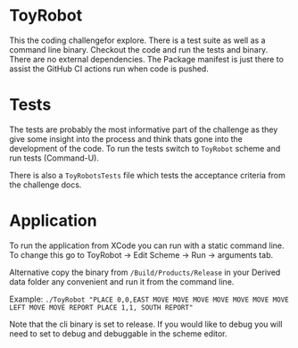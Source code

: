 # ToyRobot
This the coding challengefor explore. 
There is a test suite as well as a command line binary.
Checkout the code and run the tests and binary. There are no external dependencies. The Package manifest is just there to assist the GitHub CI actions run when code is pushed.

# Tests 
The tests are probably the most informative part of the challenge as they give some insight into the process and think thats gone into the development of the code. To run the tests switch to `ToyRobot` scheme and run tests (Command-U).

There is also a `ToyRobotsTests` file which tests the acceptance criteria from the challenge docs.

# Application

To run the application from XCode you can run with a static command line. To change this go to ToyRobot -> Edit Scheme -> Run -> arguments tab.

Alternative copy the binary from `/Build/Products/Release` in your Derived data folder any convenient and run it from the command line.

Example:
`./ToyRobot "PLACE 0,0,EAST MOVE MOVE MOVE MOVE MOVE MOVE MOVE LEFT MOVE MOVE REPORT PLACE 1,1, SOUTH REPORT"`

Note that the cli binary is set to release. If you would like to debug you will need to set to debug and debuggable in the scheme editor.
